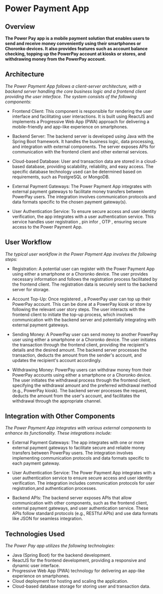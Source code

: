# Power Payment App

## Overview

**The Power Pay app is a mobile payment solution that enables users to send and receive money conveniently using their smartphones or Choronko devices. It also provides features such as account balance checking, topping up the PowerPay account at kiosks or stores, and withdrawing money from the PowerPay account.**

## Architecture

*The Power Payment App follows a client-server architecture, with a backend server handling the core business logic and a frontend client providing the user interface. The system consists of the following components:*

- Frontend Client: This component is responsible for rendering the user interface and facilitating user interactions. It is built using ReactJS and implements a Progressive Web App (PWA) approach for delivering a mobile-friendly and app-like experience on smartphones.

- Backend Server: The backend server is developed using Java with the Spring Boot framework. It handles the business logic, data processing, and integration with external components. The server exposes APIs for communication with the frontend client and other external services.

- Cloud-based Database: User and transaction data are stored in a cloud-based database, providing scalability, reliability, and easy access. The specific database technology used can be determined based on requirements, such as PostgreSQL or MongoDB.

- External Payment Gateways: The Power Payment App integrates with external payment gateways to facilitate money transfers between PowerPay users. The integration involves communication protocols and data formats specific to the chosen payment gateway(s).

- User Authentication Service: To ensure secure access and user identity verification, the app integrates with a user authentication service. This service handles user registration , pin infor , OTP , ensuring secure access to the Power Payment App.

## User Workflow


*The typical user workflow in the Power Payment App involves the following steps:*

- Registration: A potential user can register with the Power Payment App using either a smartphone or a Choronko device. The user provides necessary information and follows the registration process facilitated by the frontend client. The registration data is securely sent to the backend server for storage.

- Account Top-Up: Once registered , a PowerPay user can top up their PowerPay account. This can be done at a PowerPay kiosk or store by following the relevant user story steps. The user interacts with the frontend client to initiate the top-up process, which involves communication with the backend server and potentially integrating with external payment gateways.

- Sending Money: A PowerPay user can send money to another PowerPay user using either a smartphone or a Choronko device. The user initiates the transaction through the frontend client, providing the recipient's details and the desired amount. The backend server processes the transaction, deducts the amount from the sender's account, and updates the recipient's account accordingly.

- Withdrawing Money: PowerPay users can withdraw money from their PowerPay accounts using either a smartphone or a Choronko device. The user initiates the withdrawal process through the frontend client, specifying the withdrawal amount and the preferred withdrawal method (e.g., PowerPay kiosk). The backend server processes the request, deducts the amount from the user's account, and facilitates the withdrawal through the appropriate channel.


## Integration with Other Components

*The Power Payment App integrates with various external components to enhance its functionality. These integrations include:*

- External Payment Gateways: The app integrates with one or more external payment gateways to facilitate secure and reliable money transfers between PowerPay users. The integration involves implementing communication protocols and data formats specific to each payment gateway.

- User Authentication Service: The Power Payment App integrates with a user authentication service to ensure secure access and user identity verification. The integration includes communication protocols for user registration,and authentication processes.

- Backend APIs: The backend server exposes APIs that allow communication with other components, such as the frontend client, external payment gateways, and user authentication service. These APIs follow standard protocols (e.g., RESTful APIs) and use data formats like JSON for seamless integration.




## Technologies Used

*The Power Pay app utilizes the following technologies:*

- Java (Spring Boot) for the backend development.
- ReactJS for the frontend development, providing a responsive and dynamic user interface.
- Progressive Web App (PWA) technology for delivering an app-like experience on smartphones.
- Cloud deployment for hosting and scaling the application.
- Cloud-based database storage for storing user and transaction data.